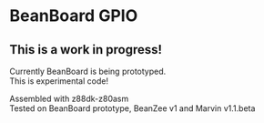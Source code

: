 # BeanBoard GPIO
## This is a work in progress!  
Currently BeanBoard is being prototyped.  
This is experimental code!  

Assembled with z88dk-z80asm  
Tested on BeanBoard prototype, BeanZee v1 and Marvin v1.1.beta  